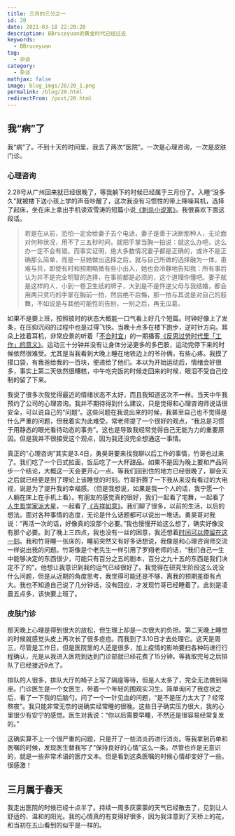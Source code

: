 ```yaml
---
title: 三月的三分之一
id: 20
date: 2021-03-10 22:20:20
description: BBruceyuan的黄金时代已经过去
keywords: 
  - BBruceyuan
tag: 
  - 杂谈
category: 
  - 杂谈
mathjax: false
image: blog_imgs/20/20_1.png
permalink: /blog/20.html
redirectFrom: /post/20.html
---
```


## 我“病”了
我“病”了。不到十天的时间里，我去了两次“医院”。一次是心理咨询，一次是皮肤门诊。

### 心理咨询
2.28号从广州回来就已经很晚了，等我躺下的时候已经属于三月份了。入睡“没多久”就被楼下送小孩上学的声音吵醒了，这次我没有习惯性的带上降噪耳机，选择了起床，坐在床上拿出手机读双雪涛的短篇小说[《刺杀小说家》](https://book.douban.com/subject/27116235/)。我很喜欢下面这段话。
> 若是在从前，恐怕一定会给妻子去个电话，妻子是善于决断那种人，无论面对何种状况，用不了三五秒时间，就把手掌当胸一拍说：就这么办吧，这么办一定不会有错。而事实证明，绝大多数情况妻子都是正确的，或许不是正确那么简单，而是一旦她做出选择之后，就与自己所做的选择融为一体，患难与共，即使有时和预期略微有些小出入，她也会冷静地告知我：所有事后认为并不是完全明智的选择，在事前都是必须的，这个道理你懂吧。妻子就是这样的人，小到一卷卫生纸的牌子，大到是不是忤逆父母与我结婚，都会用两只灵巧的手掌在胸前一拍，然后绝不后悔，那一拍与其说是对自己的鼓舞，不如说是与其他可能性的告别，一别之后，再无瓜葛。

如果不是要上班，按照彼时的状态大概能一口气看上好几个短篇。时钟好像上了发条，在压抑沉闷的过程中也是过得飞快。当晚十点多在楼下跑步，逆时针方向。耳朵上挂着耳机，非常应景的听着「[不合时宜](https://www.xiaoyuzhoufm.com/podcast/5e280fb8418a84a0461fd076)」的一期播客[《反思过劳时代里「工作」的意义》](https://www.xiaoyuzhoufm.com/episode/600beca11248f7fde55744b1)。运动三十分钟并没有让身体分泌更多的多巴胺，运动完停下来的时候依然很难受。尤其是当我看到大晚上睡在地铁边上的爷孙俩，有些心疼。我摸了摸口袋，有我爸给我的一百块，便递给了他们。本以为开始运动后，情绪会好很多，事实上第二天依然很糟糕，中午吃完饭的时候走回来的时候，眼泪不受自己控制的留了下来。

我说了很多次我觉得最近的情绪状态不太好，而且我知道这次不一样。当天中午我预约了公司的心理咨询。我并不期待得到什么建议，只是觉得和心理咨询师说话很安全，可以说自己的“问题”。这些问题在我说出来的时候，我甚至自己也不觉得是什么严重的问题，但我着实为此难受。常老师提了一个很好的观点，“我总是习惯于用静态的眼光看待动态的事务”。这也是导致我经常觉得自己无能为力的重要原因。但是我并不很接受这个观点，因为我还没完全想通这一事情。

真正的“心理咨询”其实是3.4日，勇昊哥要来找我聊以后工作的事情，竹哥也过来了。我们吃了一个日式拉面，饭后吃了一大杯甜品。如果不是因为晚上要和产品同步一个结论，大概这一天会更开心一点。等我们回到住的地方已经很晚了，聊会天之后就已经更是到了理论上该睡觉的时刻。竹哥折腾了一下我从来没有看过的大电视，说是为了提升我的幸福感。（但是我想说，如果是我一个人的话，我宁愿一个人躺在床上在手机上看）。有朋友的感觉真的很好，我们一起看了宅舞，一起看了[人生哲学家派大星](https://www.bilibili.com/video/BV1uf4y127Ab?p=2)，一起看了[《吉祥如意》](https://movie.douban.com/subject/35068230/)。我们聊了很多，以前的生活，以后的想法。面对各种事情的态度，无论是什么话题都可以说出一堆话。勇昊哥对我说：“再活一次的话，好像真的没那个必要。”我也慢慢开始这么想了，确实好像没有那个必要。到了晚上三四点，我也没有一丝的困意，我还想着[时间可以停留在这一刻](https://www.bilibili.com/video/BV1uf4y127Ab?p=2)。我和竹哥睡一张床的，睡前突然又有好多话想说，我像是和心理咨询师交流一样说出我的问题。竹哥像是个老先生一样引用了罗翔老师的话，“我们自己一生中能够决定的东西很少，可能只有百分之五的剧本，百分之九十五的东西是我们决定不了的”。他想让我意识到我的运气已经很好了。我觉得在研究生阶段这么说没什么问题，但是从近期的角度思考，我觉得可能还是不够，离我的预期差距有点大。我也不知道自己说了几分钟话，没有回应，才发现竹哥已经睡着了。此刻是凌晨五点多，该快要上班了。

### 皮肤门诊
那天晚上心理是得到很大的放松，但生理上却是一次很大的负担。第二天晚上睡觉的时候就感觉头皮上再次长了很多痘痘。而我到了3.10日才去处理它。这天是周三，尽管是工作日，但是医院里的人还是很多，加上疫情的影响要扫各种码进行行程确认，光是从我进入医院到达到门诊部就已经花费了15分钟。等我取完号之后排队了已经接近9点了。

排队的人很多，排队大厅的椅子上写了隔座等待，但是人太多了，完全无法做到隔座。门诊医生是一个女医生，带着一个年轻的围观实习生。简单询问了我症状之后，看了一下我的后脑勺。问了一个一针见血的问题，“是不是压力太大了？经常熬夜”。我只能非常无奈的说确实经常睡的很晚。这些日子确实压力很大，我的心里很少有安宁的感觉。医生对我说：“你以后需要早睡，不然还是很容易经常复发的。”

这确实算不上一个很严重的问题，只是开了一些消炎药进行消炎。等我拿到药单和医嘱的时候，发现医生替我写了“保持良好的心情”这么一条。尽管也许是无意识的，就是一些非常术语的医疗文本。但是看到这条医嘱的时候心情却变好了一些。很感激！


## 三月属于春天
我走出医院的时候已经十点半了。持续一周多灰蒙蒙的天气已经散去了，见到让人舒适的、温和的阳光。我的心情真的有变得好很多，因为我注意到了天桥上的花，和当初在五山看到的似乎是一样的。

